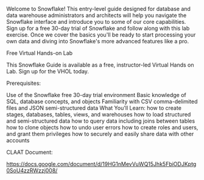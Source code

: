 Welcome to Snowflake! This entry-level guide designed for database and data warehouse administrators and architects will help you navigate the Snowflake interface and introduce you to some of our core capabilities. Sign up for a free 30-day trial of Snowflake and follow along with this lab exercise. Once we cover the basics you'll be ready to start processing your own data and diving into Snowflake's more advanced features like a pro.

Free Virtual Hands-on Lab

This Snowflake Guide is available as a free, instructor-led Virtual Hands on Lab. Sign up for the VHOL today.

Prerequisites:

Use of the Snowflake free 30-day trial environment
Basic knowledge of SQL, database concepts, and objects
Familiarity with CSV comma-delimited files and JSON semi-structured data
What You'll Learn:
how to create stages, databases, tables, views, and warehouses
how to load structured and semi-structured data
how to query data including joins between tables
how to clone objects
how to undo user errors
how to create roles and users, and grant them privileges
how to securely and easily share data with other accounts

CLAAT Document:

https://docs.google.com/document/d/19HG1nMevVuWQ15Jhk5FbiODJKptg0SoU4zzRWzzj008/
